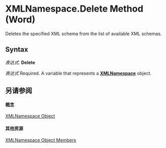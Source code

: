 
# XMLNamespace.Delete Method (Word)

Deletes the specified XML schema from the list of available XML schemas.


## Syntax

 _表达式_. **Delete**

 _表达式_ Required. A variable that represents a **[XMLNamespace](a50ed533-8961-f433-d501-797e5d678fda.md)** object.


## 另请参阅


#### 概念


[XMLNamespace Object](a50ed533-8961-f433-d501-797e5d678fda.md)
#### 其他资源


[XMLNamespace Object Members](http://msdn.microsoft.com/library/7876c69a-f4d1-63aa-825e-1bfa6a9f4bd1%28Office.15%29.aspx)